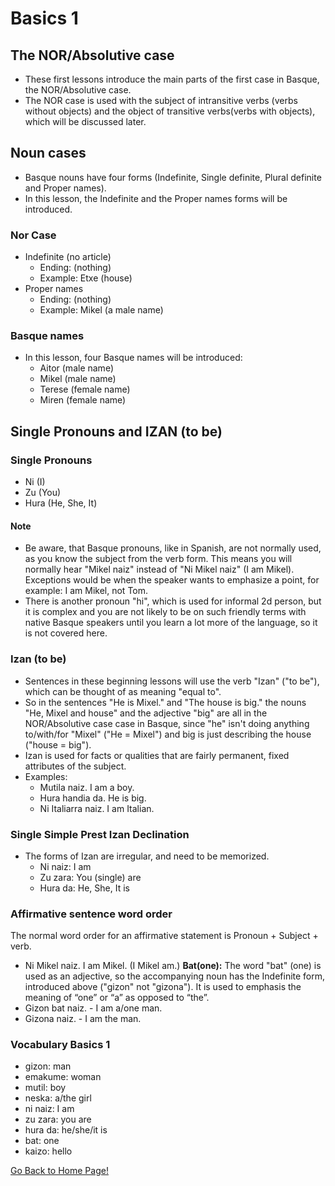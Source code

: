 # Basics 1
## The NOR/Absolutive case
*   These first lessons introduce the main parts of the first case in Basque, the NOR/Absolutive case.
*   The NOR case is used with the subject of intransitive verbs (verbs without objects) and the object of transitive verbs(verbs with objects), which will be discussed later.

## Noun cases
*   Basque nouns have four forms (Indefinite, Single definite, Plural definite and Proper names).
*   In this lesson, the Indefinite and the Proper names forms will be introduced.

### Nor Case
*   Indefinite (no article)
    *   Ending: (nothing)
    *   Example: Etxe (house)
*   Proper names
    *   Ending: (nothing)
    *   Example: Mikel (a male name)

### Basque names
*   In this lesson, four Basque names will be introduced:
    *   Aitor (male name)
    *   Mikel (male name)
    *   Terese (female name)
    *   Miren (female name)

## Single Pronouns and IZAN (to be)
### Single Pronouns
*   Ni (I)
*   Zu (You)
*   Hura (He, She, It)

#### Note
*   Be aware, that Basque pronouns, like in Spanish, are not normally used, as you know the subject from the verb form. This means you will normally hear "Mikel naiz" instead of "Ni Mikel naiz" (I am Mikel). Exceptions would be when the speaker wants to emphasize a point, for example: I am Mikel, not Tom.
*   There is another pronoun "hi", which is used for informal 2d person, but it is complex and you are not likely to be on such friendly terms with native Basque speakers until you learn a lot more of the language, so it is not covered here.

### Izan (to be)
*   Sentences in these beginning lessons will use the verb "Izan" ("to be"), which can be thought of as meaning "equal to".
*   So in the sentences "He is Mixel." and "The house is big." the nouns "He, Mixel and house" and the adjective "big" are all in the NOR/Absolutive case case in Basque, since "he" isn't doing anything to/with/for "Mixel" ("He = Mixel") and big is just describing the house ("house = big").
*   Izan is used for facts or qualities that are fairly permanent, fixed attributes of the subject.
*   Examples:
    *   Mutila naiz. I am a boy.
    *   Hura handia da. He is big.
    *   Ni Italiarra naiz. I am Italian.

### Single Simple Prest Izan Declination
*   The forms of Izan are irregular, and need to be memorized.
    *   Ni naiz: I am
    *   Zu zara: You (single) are
    *   Hura da: He, She, It is

### Affirmative sentence word order
The normal word order for an affirmative statement is Pronoun + Subject + verb.
+ Ni Mikel naiz. I am Mikel. (I Mikel am.)
__Bat(one):__ The word "bat" (one) is used as an adjective, so the accompanying noun has the Indefinite form, introduced above ("gizon" not "gizona"). It is used to emphasis the meaning of “one” or “a” as opposed to “the”.
+ Gizon bat naiz. - I am a/one man.
+ Gizona naiz. - I am the man.

### Vocabulary Basics 1
*   gizon: man
*   emakume: woman
*   mutil: boy
*   neska: a/the girl
*   ni naiz: I am
*   zu zara: you are
*   hura da: he/she/it is
*   bat: one
*   kaizo: hello

[ Go Back to Home Page!](..)
